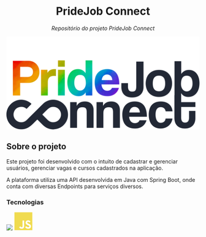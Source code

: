 <h1 align="center">PrideJob Connect</h1>
<p align="center"><i>Repositório do projeto PrideJob Connect</i></p>

![PrideJob](img/logo-pride-job.svg)

##  Sobre o projeto

Este projeto foi desenvolvido com o intuito de cadastrar e gerenciar usuários, gerenciar vagas e cursos cadastrados na aplicação.

A plataforma utiliza uma API desenvolvida em Java com Spring Boot, onde conta com diversas Endpoints para serviços diversos.

### Tecnologias
<p display="inline-block">
  <img width="48" src="https://cdn.jsdelivr.net/gh/devicons/devicon@latest/icons/java/java-original.svg" />
  <img width="48" src="https://raw.githubusercontent.com/devicons/devicon/master/icons/javascript/javascript-plain.svg" alt="js-logo"/>
</p>
